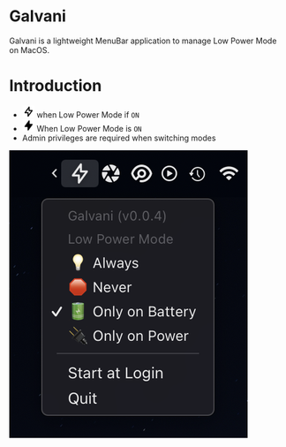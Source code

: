# Galvani

Galvani is a lightweight MenuBar application to manage Low Power Mode on MacOS.

# Introduction

* <img alt="copy Logo" src="./Galvani.app/Contents/Resources/bolt.png" width="22"> when Low Power Mode if `ON` 
* <img alt="copy Logo" src="./Galvani.app/Contents/Resources/bolt-filled.png" width="22"> When Low Power Mode is `ON`
* Admin privileges are required when switching modes

![Galvani Screenshot](./galvani-screenshot.png)
